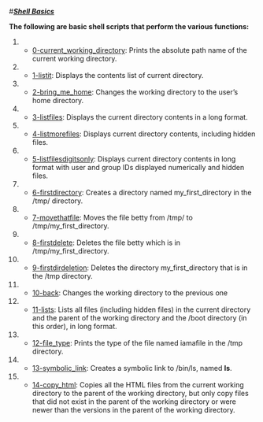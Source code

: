 #<u>_**Shell Basics**_</u>

**The following are basic shell scripts that perform the various functions:**

1.    * [0-current_working_directory](./0-current_working_directory): Prints the absolute path name of the current working directory.
2.    * [1-listit](./1-listit): Displays the contents list of current directory.
3.    * [2-bring_me_home](./2-bring_me_home): Changes the working directory to the user’s home directory. 
4.    * [3-listfiles](./3-listfiles): Displays the current directory contents in a long format. 
5.    * [4-listmorefiles](./4-listmorefiles): Displays current directory contents, including hidden files. 
6.    * [5-listfilesdigitsonly](./5-listfilesdigitsonly): Displays current directory contents in long format with user and group IDs displayed numerically and hidden files. 
7.    * [6-firstdirectory](./6-firstdirectory): Creates a directory named my_first_directory in the /tmp/ directory.
8.    * [7-movethatfile](./7-movethatfile): Moves the file betty from /tmp/ to /tmp/my_first_directory.
9.    * [8-firstdelete](./8-firstdelete): Deletes the file betty which is in /tmp/my_first_directory.
10.   * [9-firstdirdeletion](./9-firstdirdeletion): Deletes the directory my_first_directory that is in the /tmp directory.
11.   * [10-back](./10-back): Changes the working directory to the previous one
12.   * [11-lists](./11-lists): Lists all files (including hidden files) in the current directory and the parent of the working directory and the /boot directory (in this order), in long format.
13.   * [12-file_type](./12-file_type): Prints the type of the file named iamafile in the /tmp directory. 
14.   * [13-symbolic_link](./13-symbolic_link): Creates a symbolic link to /bin/ls, named __ls__.
15.   * [14-copy_html](./14-copy_html): Copies all the HTML files from the current working directory to the parent of the working directory, but only copy files that did not exist in the parent of the working directory or were newer than the versions in the parent of the working directory.
